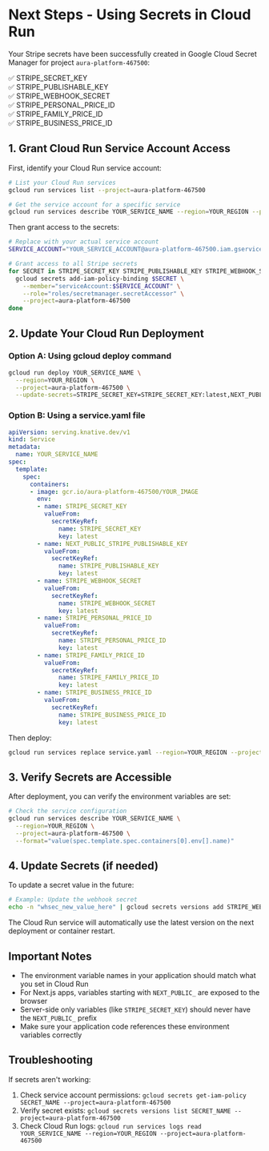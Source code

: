 # Next Steps - Using Secrets in Cloud Run

Your Stripe secrets have been successfully created in Google Cloud Secret Manager for project `aura-platform-467500`:

✅ STRIPE_SECRET_KEY  
✅ STRIPE_PUBLISHABLE_KEY  
✅ STRIPE_WEBHOOK_SECRET  
✅ STRIPE_PERSONAL_PRICE_ID  
✅ STRIPE_FAMILY_PRICE_ID  
✅ STRIPE_BUSINESS_PRICE_ID  

## 1. Grant Cloud Run Service Account Access

First, identify your Cloud Run service account:
```bash
# List your Cloud Run services
gcloud run services list --project=aura-platform-467500

# Get the service account for a specific service
gcloud run services describe YOUR_SERVICE_NAME --region=YOUR_REGION --project=aura-platform-467500 --format="value(spec.template.spec.serviceAccountName)"
```

Then grant access to the secrets:
```bash
# Replace with your actual service account
SERVICE_ACCOUNT="YOUR_SERVICE_ACCOUNT@aura-platform-467500.iam.gserviceaccount.com"

# Grant access to all Stripe secrets
for SECRET in STRIPE_SECRET_KEY STRIPE_PUBLISHABLE_KEY STRIPE_WEBHOOK_SECRET STRIPE_PERSONAL_PRICE_ID STRIPE_FAMILY_PRICE_ID STRIPE_BUSINESS_PRICE_ID; do
  gcloud secrets add-iam-policy-binding $SECRET \
    --member="serviceAccount:$SERVICE_ACCOUNT" \
    --role="roles/secretmanager.secretAccessor" \
    --project=aura-platform-467500
done
```

## 2. Update Your Cloud Run Deployment

### Option A: Using gcloud deploy command
```bash
gcloud run deploy YOUR_SERVICE_NAME \
  --region=YOUR_REGION \
  --project=aura-platform-467500 \
  --update-secrets=STRIPE_SECRET_KEY=STRIPE_SECRET_KEY:latest,NEXT_PUBLIC_STRIPE_PUBLISHABLE_KEY=STRIPE_PUBLISHABLE_KEY:latest,STRIPE_WEBHOOK_SECRET=STRIPE_WEBHOOK_SECRET:latest,STRIPE_PERSONAL_PRICE_ID=STRIPE_PERSONAL_PRICE_ID:latest,STRIPE_FAMILY_PRICE_ID=STRIPE_FAMILY_PRICE_ID:latest,STRIPE_BUSINESS_PRICE_ID=STRIPE_BUSINESS_PRICE_ID:latest
```

### Option B: Using a service.yaml file
```yaml
apiVersion: serving.knative.dev/v1
kind: Service
metadata:
  name: YOUR_SERVICE_NAME
spec:
  template:
    spec:
      containers:
      - image: gcr.io/aura-platform-467500/YOUR_IMAGE
        env:
        - name: STRIPE_SECRET_KEY
          valueFrom:
            secretKeyRef:
              name: STRIPE_SECRET_KEY
              key: latest
        - name: NEXT_PUBLIC_STRIPE_PUBLISHABLE_KEY
          valueFrom:
            secretKeyRef:
              name: STRIPE_PUBLISHABLE_KEY
              key: latest
        - name: STRIPE_WEBHOOK_SECRET
          valueFrom:
            secretKeyRef:
              name: STRIPE_WEBHOOK_SECRET
              key: latest
        - name: STRIPE_PERSONAL_PRICE_ID
          valueFrom:
            secretKeyRef:
              name: STRIPE_PERSONAL_PRICE_ID
              key: latest
        - name: STRIPE_FAMILY_PRICE_ID
          valueFrom:
            secretKeyRef:
              name: STRIPE_FAMILY_PRICE_ID
              key: latest
        - name: STRIPE_BUSINESS_PRICE_ID
          valueFrom:
            secretKeyRef:
              name: STRIPE_BUSINESS_PRICE_ID
              key: latest
```

Then deploy:
```bash
gcloud run services replace service.yaml --region=YOUR_REGION --project=aura-platform-467500
```

## 3. Verify Secrets are Accessible

After deployment, you can verify the environment variables are set:
```bash
# Check the service configuration
gcloud run services describe YOUR_SERVICE_NAME \
  --region=YOUR_REGION \
  --project=aura-platform-467500 \
  --format="value(spec.template.spec.containers[0].env[].name)"
```

## 4. Update Secrets (if needed)

To update a secret value in the future:
```bash
# Example: Update the webhook secret
echo -n "whsec_new_value_here" | gcloud secrets versions add STRIPE_WEBHOOK_SECRET --data-file=- --project=aura-platform-467500
```

The Cloud Run service will automatically use the latest version on the next deployment or container restart.

## Important Notes

- The environment variable names in your application should match what you set in Cloud Run
- For Next.js apps, variables starting with `NEXT_PUBLIC_` are exposed to the browser
- Server-side only variables (like `STRIPE_SECRET_KEY`) should never have the `NEXT_PUBLIC_` prefix
- Make sure your application code references these environment variables correctly

## Troubleshooting

If secrets aren't working:
1. Check service account permissions: `gcloud secrets get-iam-policy SECRET_NAME --project=aura-platform-467500`
2. Verify secret exists: `gcloud secrets versions list SECRET_NAME --project=aura-platform-467500`
3. Check Cloud Run logs: `gcloud run services logs read YOUR_SERVICE_NAME --region=YOUR_REGION --project=aura-platform-467500`